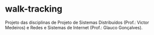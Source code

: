 # walk-tracking
Projeto das disciplinas de Projeto de Sistemas Distribuídos (Prof.: Victor Medeiros) e Redes e Sistemas de Internet (Prof.: Glauco Gonçalves).  
